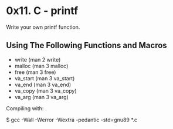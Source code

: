 # 0x11. C - printf

Write your own printf function.

## Using The Following Functions and Macros
* write (man 2 write)
* malloc (man 3 malloc)
* free (man 3 free)
* va_start (man 3 va_start)
* va_end (man 3 va_end)
* va_copy (man 3 va_copy)
* va_arg (man 3 va_arg)

Compiling with: 

$ gcc -Wall -Werror -Wextra -pedantic -std=gnu89 *.c
